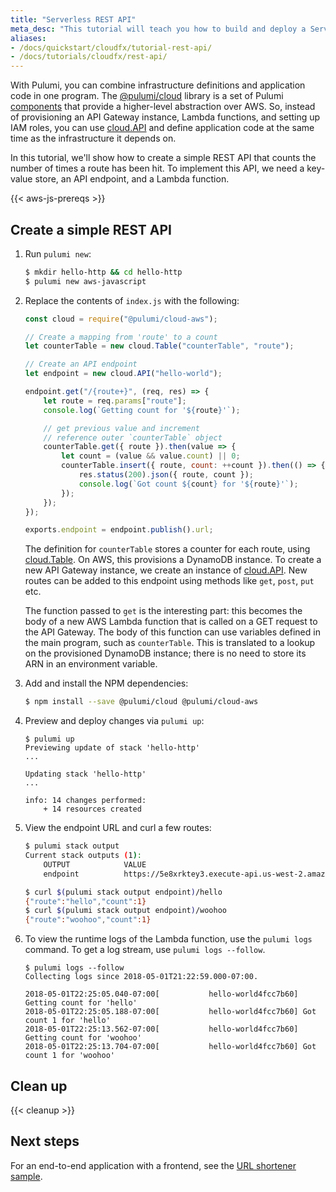 ```yaml
---
title: "Serverless REST API"
meta_desc: "This tutorial will teach you how to build and deploy a Serverless REST API with DynamoDB on AWS that counts the number of times a route has hit."
aliases:
- /docs/quickstart/cloudfx/tutorial-rest-api/
- /docs/tutorials/cloudfx/rest-api/
---
```


With Pulumi, you can combine infrastructure definitions and application code in one program. The [@pulumi/cloud] library is a set of Pulumi [components](/docs/concepts/programming-model#components) that provide a higher-level abstraction over AWS. So, instead of provisioning an API Gateway instance, Lambda functions, and setting up IAM roles, you can use [cloud.API] and define application code at the same time as the infrastructure it depends on.

In this tutorial, we'll show how to create a simple REST API that counts the number of times a route has been hit. To implement this API, we need a key-value store, an API endpoint, and a Lambda function.

{{< aws-js-prereqs >}}

## Create a simple REST API

1. Run `pulumi new`:

    ```bash
    $ mkdir hello-http && cd hello-http
    $ pulumi new aws-javascript
    ```

1. Replace the contents of `index.js` with the following:

    ```javascript
    const cloud = require("@pulumi/cloud-aws");

    // Create a mapping from 'route' to a count
    let counterTable = new cloud.Table("counterTable", "route");

    // Create an API endpoint
    let endpoint = new cloud.API("hello-world");

    endpoint.get("/{route+}", (req, res) => {
        let route = req.params["route"];
        console.log(`Getting count for '${route}'`);

        // get previous value and increment
        // reference outer `counterTable` object
        counterTable.get({ route }).then(value => {
            let count = (value && value.count) || 0;
            counterTable.insert({ route, count: ++count }).then(() => {
                res.status(200).json({ route, count });
                console.log(`Got count ${count} for '${route}'`);
            });
        });
    });

    exports.endpoint = endpoint.publish().url;
    ```

    The definition for `counterTable` stores a counter for each route, using [cloud.Table]. On AWS, this provisions a DynamoDB instance. To create a new API Gateway instance, we create an instance of [cloud.API]. New routes can be added to this endpoint using methods like `get`, `post`, `put` etc.

    The function passed to `get` is the interesting part: this becomes the body of a new AWS Lambda function that is called on a GET request to the API Gateway. The body of this function can use variables defined in the main program, such as `counterTable`. This is translated to a lookup on the provisioned DynamoDB instance; there is no need to store its ARN in an environment variable.

1. Add and install the NPM dependencies:

    ```bash
    $ npm install --save @pulumi/cloud @pulumi/cloud-aws
    ```

1. Preview and deploy changes via `pulumi up`:

    ```
    $ pulumi up
    Previewing update of stack 'hello-http'
    ...

    Updating stack 'hello-http'
    ...

    info: 14 changes performed:
        + 14 resources created
    ```

1. View the endpoint URL and curl a few routes:

    ```bash
    $ pulumi stack output
    Current stack outputs (1):
        OUTPUT            VALUE
        endpoint          https://5e8xrktey3.execute-api.us-west-2.amazonaws.com/stage/

    $ curl $(pulumi stack output endpoint)/hello
    {"route":"hello","count":1}
    $ curl $(pulumi stack output endpoint)/woohoo
    {"route":"woohoo","count":1}
    ```

1. To view the runtime logs of the Lambda function, use the `pulumi logs` command. To get a log stream, use `pulumi logs --follow`.

    ```
    $ pulumi logs --follow
    Collecting logs since 2018-05-01T21:22:59.000-07:00.

    2018-05-01T22:25:05.040-07:00[           hello-world4fcc7b60] Getting count for 'hello'
    2018-05-01T22:25:05.188-07:00[           hello-world4fcc7b60] Got count 1 for 'hello'
    2018-05-01T22:25:13.562-07:00[           hello-world4fcc7b60] Getting count for 'woohoo'
    2018-05-01T22:25:13.704-07:00[           hello-world4fcc7b60] Got count 1 for 'woohoo'
    ```

## Clean up

{{< cleanup >}}

## Next steps

For an end-to-end application with a frontend, see the [URL shortener sample](https://github.com/pulumi/examples/tree/master/cloud-ts-url-shortener).

<!-- LINKS -->
[@pulumi/cloud]: ./
[cloud.API]: /docs/reference/pkg/nodejs/pulumi/cloud/#API
[cloud.Table]: /docs/reference/pkg/nodejs/pulumi/cloud/#Table
<!-- END LINKS -->
